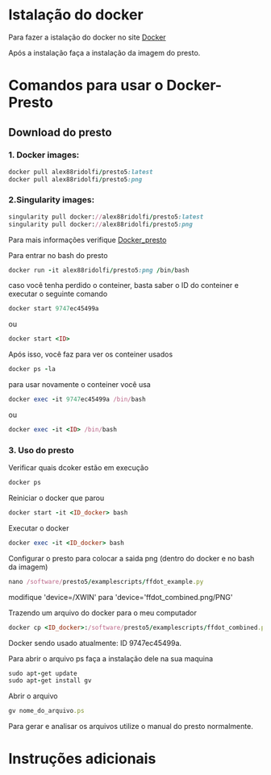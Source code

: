 # Istalação do docker

Para fazer a istalação do docker no site [Docker](https://www.nerdlivre.com.br/como-instalar-o-docker-no-ubuntu/)

Após a instalação faça a instalação da imagem do presto.

# Comandos para usar o Docker-Presto

## Download do presto 

### 1. Docker images:
```Ruby
docker pull alex88ridolfi/presto5:latest
docker pull alex88ridolfi/presto5:png
```
### 2.Singularity images:
```Ruby
singularity pull docker://alex88ridolfi/presto5:latest
singularity pull docker://alex88ridolfi/presto5:png
```
Para mais informações verifique [Docker_presto](https://github.com/scottransom/presto/blob/master/INSTALL.md)

Para entrar no bash do presto 

```Ruby
docker run -it alex88ridolfi/presto5:png /bin/bash
```
caso você tenha perdido o conteiner, basta saber o ID do conteiner e executar o seguinte comando
```Ruby
docker start 9747ec45499a 
```
ou 
```Ruby
docker start <ID>
```

Após isso, você faz para ver os conteiner usados
```Ruby
docker ps -la 
```
para usar novamente o conteiner você usa
```Ruby
docker exec -it 9747ec45499a /bin/bash
```
ou 
```Ruby
docker exec -it <ID> /bin/bash
```
### 3. Uso do presto

Verificar quais dcoker estão em execução 
```Ruby
docker ps
```
Reiniciar o docker que parou 
```Ruby
docker start -it <ID_docker> bash
```
Executar o docker 
```Ruby
docker exec -it <ID_docker> bash
```
Configurar o presto para colocar a saida png  (dentro do docker e no bash da imagem)
```Ruby
nano /software/presto5/examplescripts/ffdot_example.py
 ```
modifique 'device=/XWIN' para 'device='ffdot_combined.png/PNG'

Trazendo um arquivo do docker para o meu computador 
```Ruby
docker cp <ID_docker>:/software/presto5/examplescripts/ffdot_combined.png /home/rafaely 
```
Docker sendo usado atualmente: ID 9747ec45499a.

Para abrir o arquivo ps faça a instalação dele na sua maquina 
```Ruby
sudo apt-get update
sudo apt-get install gv
```

Abrir o arquivo
```Ruby
gv nome_do_arquivo.ps
```
Para gerar e analisar os arquivos utilize o manual do presto normalmente.

# Instruções adicionais 

